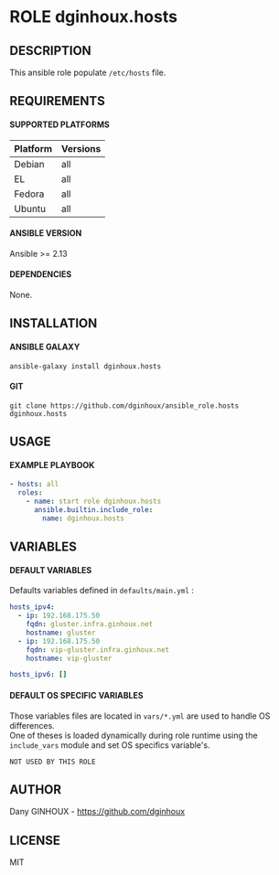 # ROLE dginhoux.hosts



## DESCRIPTION

This ansible role populate `/etc/hosts` file.




## REQUIREMENTS

#### SUPPORTED PLATFORMS

| Platform | Versions |
|----------|----------|
| Debian | all |
| EL | all |
| Fedora | all |
| Ubuntu | all |

#### ANSIBLE VERSION

Ansible >= 2.13

#### DEPENDENCIES

None.



## INSTALLATION

#### ANSIBLE GALAXY

```shell
ansible-galaxy install dginhoux.hosts
```
#### GIT

```shell
git clone https://github.com/dginhoux/ansible_role.hosts dginhoux.hosts
```


## USAGE

#### EXAMPLE PLAYBOOK

```yaml
- hosts: all
  roles:
    - name: start role dginhoux.hosts
      ansible.builtin.include_role:
        name: dginhoux.hosts
```


## VARIABLES

#### DEFAULT VARIABLES

Defaults variables defined in `defaults/main.yml` : 

```yaml
hosts_ipv4:
  - ip: 192.168.175.50
    fqdn: gluster.infra.ginhoux.net
    hostname: gluster
  - ip: 192.168.175.50
    fqdn: vip-gluster.infra.ginhoux.net
    hostname: vip-gluster

hosts_ipv6: []
```

#### DEFAULT OS SPECIFIC VARIABLES

Those variables files are located in `vars/*.yml` are used to handle OS differences.<br />
One of theses is loaded dynamically during role runtime using the `include_vars` module and set OS specifics variable's.

`NOT USED BY THIS ROLE`


## AUTHOR

Dany GINHOUX - https://github.com/dginhoux



## LICENSE

MIT
